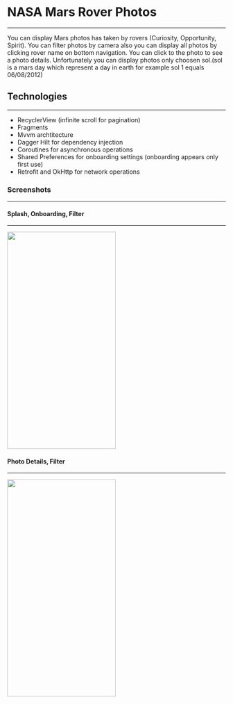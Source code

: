 # NASA Mars Rover Photos
------

You can display Mars photos has taken by rovers (Curiosity, Opportunity, Spirit). You can filter photos by camera also you can display all photos by clicking rover name on bottom navigation. You can click to the photo to see a photo details. 
Unfortunately you can display photos only choosen sol.(sol is a mars day which represent a day in earth for example sol 1 equals 06/08/2012)

## Technologies
------

- RecyclerView (infinite scroll for pagination)
- Fragments
- Mvvm archtitecture
- Dagger Hilt for dependency injection
- Coroutines for asynchronous operations
- Shared Preferences for onboarding settings (onboarding appears only first use)
- Retrofit and OkHttp for network operations


### Screenshots
-----

#### Splash, Onboarding, Filter
-----

<img src="./screenshots/Onboarding_Photos_Filter.gif" height="500px" width="250px"/>

#### Photo Details, Filter
-----

<img src="./screenshots/PhotoDetails.gif" height="500px" width="250px"/>
